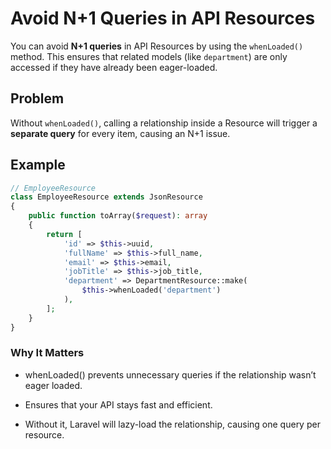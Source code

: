 # Avoid N+1 Queries in API Resources

You can avoid **N+1 queries** in API Resources by using the `whenLoaded()` method. This ensures that related models (like `department`) are only accessed if they have already been eager-loaded.

## Problem

Without `whenLoaded()`, calling a relationship inside a Resource will trigger a **separate query** for every item, causing an N+1 issue.

## Example

```php
// EmployeeResource
class EmployeeResource extends JsonResource
{
    public function toArray($request): array
    {
        return [
            'id' => $this->uuid,
            'fullName' => $this->full_name,
            'email' => $this->email,
            'jobTitle' => $this->job_title,
            'department' => DepartmentResource::make(
                $this->whenLoaded('department')
            ),
        ];
    }
}
```

### Why It Matters
- whenLoaded() prevents unnecessary queries if the relationship wasn’t eager loaded.

- Ensures that your API stays fast and efficient.

- Without it, Laravel will lazy-load the relationship, causing one query per resource.
